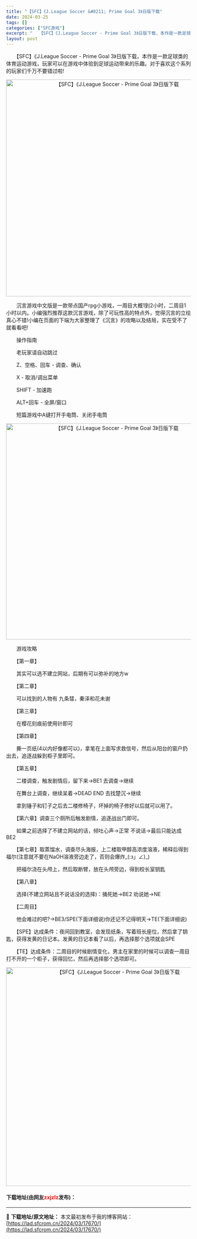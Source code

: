 ```yaml
---
title: "【SFC】《J.League Soccer &#8211; Prime Goal 3》日版下载"
date: 2024-03-25
tags: []
categories: ["SFC游戏"]
excerpt: "　　【SFC】《J.League Soccer - Prime Goal 3》日版下载，本作是一款足球类的体育运动游戏，玩家可以在游戏中体验到足球运动带来的乐趣。对于喜欢这个系列的玩家们千万不要错过啦! 　　沉言游戏中文版是一款带点国产rpg小游戏，一周目大概1到2小时，二周目1小时以内。小编强烈推&hellip;"
layout: post
---
```


 <p>　　【SFC】《J.League Soccer - Prime Goal 3》日版下载，本作是一款足球类的体育运动游戏，玩家可以在游戏中体验到足球运动带来的乐趣。对于喜欢这个系列的玩家们千万不要错过啦!</p> <p align="center"><img align="" border="0" src="https://lad.sfcrom.cn/wp-content/uploads/2024/03/20240324_6600bb0737ec7.png" width="591" alt="【SFC】《J.League Soccer - Prime Goal 3》日版下载" /></p> <p>　　沉言游戏中文版是一款带点国产rpg小游戏，一周目大概1到2小时，二周目1小时以内。小编强烈推荐这款沉言游戏，除了可玩性高的特点外，觉得沉言的立绘真心不错!小编在页面的下端为大家整理了《沉言》的攻略以及结局，实在受不了就看看吧!</p> <p>　　操作指南</p> <p>　　老玩家请自动跳过</p> <p>　　Z、空格、回车 - 调查、确认</p> <p>　　X - 取消/调出菜单</p> <p>　　SHIFT - 加速跑</p> <p>　　ALT+回车 - 全屏/窗口</p> <p>　　短篇游戏中A键打开手电筒、关闭手电筒</p> <p align="center"><img align="" border="0" src="https://lad.sfcrom.cn/wp-content/uploads/2024/03/20240324_6600bb082019b.png" width="589" alt="【SFC】《J.League Soccer - Prime Goal 3》日版下载" /></p> <p>　　游戏攻略</p> <p>　　【第一章】</p> <p>　　其实可以选不建立网站，后期有可以弥补的地方w</p> <p>　　【第二章】</p> <p>　　可以找到的人物有 九条彗，秦泽和花未谢</p> <p>　　【第三章】</p> <p>　　在樱花刻痕前使用针即可</p> <p>　　【第四章】</p> <p>　　撕一页纸(4以内好像都可以)，拿笔在上面写求救信号，然后从阳台的窗户扔出去，追逐战躲到柜子里即可。</p> <p>　　【第五章】</p> <p>　　二楼调查，触发剧情后，留下来&rarr;BE1 去调查&rarr;继续</p> <p>　　在舞台上调查，继续呆着&rarr;DEAD END 去找楚沉&rarr;继续</p> <p>　　拿到锤子和钉子之后去二楼修椅子，坏掉的椅子修好以后就可以用了。</p> <p>　　【第六章】调查三个厕所后触发剧情，追逐战出门即可。</p> <p>　　如果之前选择了不建立网站的话，倾吐心声&rarr;正常 不说话&rarr;最后只能达成BE2</p> <p>　　【第七章】取蒸馏水，调查尽头海报，上二楼取甲醇高浓度溶液，稀释后得到福尔(注意就不要在NaOH溶液旁边走了，否则会爆炸_(:з」&ang;)_)</p> <p>　　把福尔浇在头颅上，然后取断臂，放在头颅旁边，得到校长室钥匙</p> <p>　　【第八章】</p> <p>　　选择(不建立网站且不说话没的选择)：捅死她&rarr;BE2 劝说她&rarr;NE</p> <p>　　【二周目】</p> <p>　　他会难过的吧?&rarr;BE3/SPE(下面详细说)你还记不记得明天&rarr;TE(下面详细说)</p> <p>　　【SPE】达成条件：夜间回到教室，会发现纸条，写着班长座位，然后拿了钥匙，获得发黄的日记本。发黄的日记本看了以后，再选择那个选项就会SPE</p> <p>　　【TE】达成条件：二周目的时候剧情变化，男主在家里的时候可以调查一周目打不开的一个柜子，获得回忆，然后再选择那个选项即可。</p> <p align="center"><img align="" border="0" src="https://lad.sfcrom.cn/wp-content/uploads/2024/03/20240324_6600bb09b9841.png" width="596" alt="【SFC】《J.League Soccer - Prime Goal 3》日版下载" /></p> <p><h4>下载地址(由网友<font color="red">zxjzlz</font>发布)：</h4></p> 

---
📖 **下载地址/原文地址：** 本文最初发布于我的博客网站：[https://lad.sfcrom.cn/2024/03/17670/](https://lad.sfcrom.cn/2024/03/17670/)
